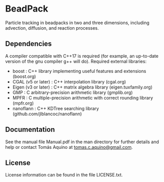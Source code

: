 # BeadPack

Particle tracking in beadpacks in two and three dimensions, including advection, diffusion, and reaction processes. 

## Dependencies

A compiler compatible with C++17 is required (for example, an up-to-date version of the gnu compiler g++ will do).
Required external libraries:
- boost : C++ library implementing useful features and extensions (boost.org)
- CGAL (v5 or later) : C++ interpolation library (cgal.org)
- Eigen (v3 or later) : C++ matrix algebra library (eigen.tuxfamily.org)
- GMP : C arbitrary-precision arithmetic library (gmplib.org)
- MPFR : C multiple-precision arithmetic with correct rounding library (mpfr.org)
- nanoflann : C++ KDTree searching library (github.com/jlblancoc/nanoflann)

## Documentation

See the manual file Manual.pdf in the man directory for further details and help or contact Tomás Aquino at tomas.c.aquino@gmail.com.

## License

License information can be found in the file LICENSE.txt.
